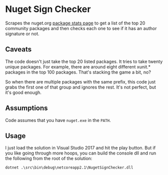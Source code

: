 # Nuget Sign Checker

Scrapes the nuget.org [package stats page](https://www.nuget.org/stats/packages)
to get a list of the top 20 community packages and then checks each one to see
if it has an author signature or not.

## Caveats

The code doesn't just take the top 20 listed packages. It tries to take twenty
unique packages. For example, there are around eight different xunit.* packages
in the top 100 packages. That's stacking the game a bit, no?

So when there are multiple packages with the same prefix, this code just grabs
the first one of that group and ignores the rest. It's not perfect, but it's
good enough.

## Assumptions

Code assumes that you have `nuget.exe` in the `PATH`.

## Usage

I just load the solution in Visual Studio 2017 and hit the play button. But if
you like going through more hoops, you can build the console dll and run the
following from the root of the solution:

```cmd
dotnet .\src\bin\debug\netcoreapp2.1\NugetSignChecker.dll
```